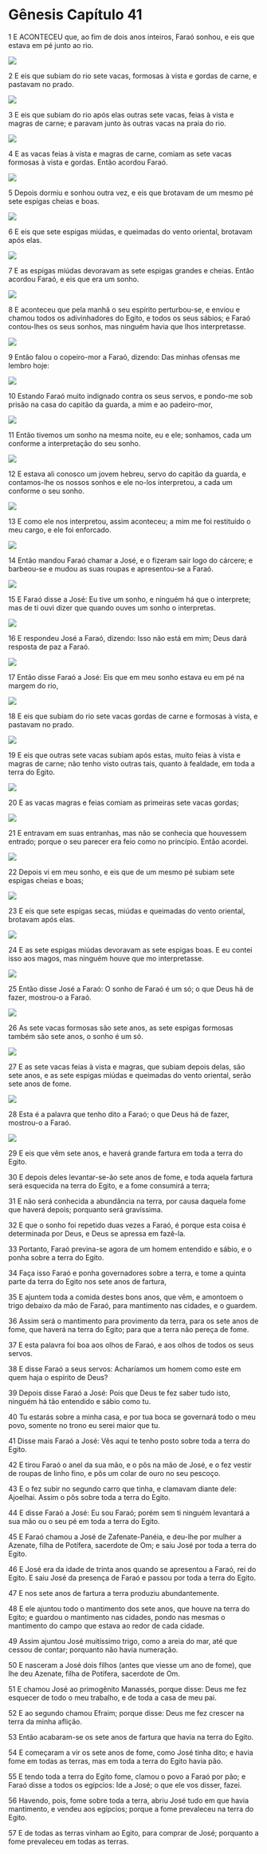 # Gênesis Capítulo 41

1	E ACONTECEU que, ao fim de dois anos inteiros, Faraó sonhou, e eis que estava em pé junto ao rio.

![](.img/01_Ge_41_01_RG.jpg)

2	E eis que subiam do rio sete vacas, formosas à vista e gordas de carne, e pastavam no prado.

![](.img/01_Ge_41_02_RG.jpg)

3	E eis que subiam do rio após elas outras sete vacas, feias à vista e magras de carne; e paravam junto às outras vacas na praia do rio.

![](.img/01_Ge_41_03_RG.jpg)

4	E as vacas feias à vista e magras de carne, comiam as sete vacas formosas à vista e gordas. Então acordou Faraó.

![](.img/01_Ge_41_04_RG.jpg)

5	Depois dormiu e sonhou outra vez, e eis que brotavam de um mesmo pé sete espigas cheias e boas.

![](.img/01_Ge_41_05_RG.jpg)

6	E eis que sete espigas miúdas, e queimadas do vento oriental, brotavam após elas.

![](.img/01_Ge_41_06_RG.jpg)

7	E as espigas miúdas devoravam as sete espigas grandes e cheias. Então acordou Faraó, e eis que era um sonho.

![](.img/01_Ge_41_07_RG.jpg)

8	E aconteceu que pela manhã o seu espírito perturbou-se, e enviou e chamou todos os adivinhadores do Egito, e todos os seus sábios; e Faraó contou-lhes os seus sonhos, mas ninguém havia que lhos interpretasse.

![](.img/01_Ge_41_08_RG.jpg)

9	Então falou o copeiro-mor a Faraó, dizendo: Das minhas ofensas me lembro hoje:

![](.img/01_Ge_41_09_RG.jpg)

10	Estando Faraó muito indignado contra os seus servos, e pondo-me sob prisão na casa do capitão da guarda, a mim e ao padeiro-mor,

![](.img/01_Ge_41_10_RG.jpg)

11	Então tivemos um sonho na mesma noite, eu e ele; sonhamos, cada um conforme a interpretação do seu sonho.

![](.img/01_Ge_41_11_RG.jpg)

12	E estava ali conosco um jovem hebreu, servo do capitão da guarda, e contamos-lhe os nossos sonhos e ele no-los interpretou, a cada um conforme o seu sonho.

![](.img/01_Ge_41_12_RG.jpg)

13	E como ele nos interpretou, assim aconteceu; a mim me foi restituído o meu cargo, e ele foi enforcado.

![](.img/01_Ge_41_13_RG.jpg)

14	Então mandou Faraó chamar a José, e o fizeram sair logo do cárcere; e barbeou-se e mudou as suas roupas e apresentou-se a Faraó.

![](.img/01_Ge_41_14_RG.jpg)

15	E Faraó disse a José: Eu tive um sonho, e ninguém há que o interprete; mas de ti ouvi dizer que quando ouves um sonho o interpretas.

![](.img/01_Ge_41_15_RG.jpg)

16	E respondeu José a Faraó, dizendo: Isso não está em mim; Deus dará resposta de paz a Faraó.

![](.img/01_Ge_41_16_RG.jpg)

17	Então disse Faraó a José: Eis que em meu sonho estava eu em pé na margem do rio,

![](.img/01_Ge_41_17_RG.jpg)

18	E eis que subiam do rio sete vacas gordas de carne e formosas à vista, e pastavam no prado.

![](.img/01_Ge_41_18_RG.jpg)

19	E eis que outras sete vacas subiam após estas, muito feias à vista e magras de carne; não tenho visto outras tais, quanto à fealdade, em toda a terra do Egito.

![](.img/01_Ge_41_19_RG.jpg)

20	E as vacas magras e feias comiam as primeiras sete vacas gordas;

![](.img/01_Ge_41_20_RG.jpg)

21	E entravam em suas entranhas, mas não se conhecia que houvessem entrado; porque o seu parecer era feio como no princípio. Então acordei.

![](.img/01_Ge_41_21_RG.jpg)

22	Depois vi em meu sonho, e eis que de um mesmo pé subiam sete espigas cheias e boas;

![](.img/01_Ge_41_22_RG.jpg)

23	E eis que sete espigas secas, miúdas e queimadas do vento oriental, brotavam após elas.

![](.img/01_Ge_41_23_RG.jpg)

24	E as sete espigas miúdas devoravam as sete espigas boas. E eu contei isso aos magos, mas ninguém houve que mo interpretasse.

![](.img/01_Ge_41_24_RG.jpg)

25	Então disse José a Faraó: O sonho de Faraó é um só; o que Deus há de fazer, mostrou-o a Faraó.

![](.img/01_Ge_41_25_RG.jpg)

26	As sete vacas formosas são sete anos, as sete espigas formosas também são sete anos, o sonho é um só.

![](.img/01_Ge_41_26_RG.jpg)

27	E as sete vacas feias à vista e magras, que subiam depois delas, são sete anos, e as sete espigas miúdas e queimadas do vento oriental, serão sete anos de fome.

![](.img/01_Ge_41_27_RG.jpg)

28	Esta é a palavra que tenho dito a Faraó; o que Deus há de fazer, mostrou-o a Faraó.

![](.img/01_Ge_41_28_RG.jpg)

29	E eis que vêm sete anos, e haverá grande fartura em toda a terra do Egito.

30	E depois deles levantar-se-ão sete anos de fome, e toda aquela fartura será esquecida na terra do Egito, e a fome consumirá a terra;

31	E não será conhecida a abundância na terra, por causa daquela fome que haverá depois; porquanto será gravíssima.

32	E que o sonho foi repetido duas vezes a Faraó, é porque esta coisa é determinada por Deus, e Deus se apressa em fazê-la.

33	Portanto, Faraó previna-se agora de um homem entendido e sábio, e o ponha sobre a terra do Egito.

34	Faça isso Faraó e ponha governadores sobre a terra, e tome a quinta parte da terra do Egito nos sete anos de fartura,

35	E ajuntem toda a comida destes bons anos, que vêm, e amontoem o trigo debaixo da mão de Faraó, para mantimento nas cidades, e o guardem.

36	Assim será o mantimento para provimento da terra, para os sete anos de fome, que haverá na terra do Egito; para que a terra não pereça de fome.

37	E esta palavra foi boa aos olhos de Faraó, e aos olhos de todos os seus servos.

38	E disse Faraó a seus servos: Acharíamos um homem como este em quem haja o espírito de Deus?

39	Depois disse Faraó a José: Pois que Deus te fez saber tudo isto, ninguém há tão entendido e sábio como tu.

40	Tu estarás sobre a minha casa, e por tua boca se governará todo o meu povo, somente no trono eu serei maior que tu.

41	Disse mais Faraó a José: Vês aqui te tenho posto sobre toda a terra do Egito.

42	E tirou Faraó o anel da sua mão, e o pôs na mão de José, e o fez vestir de roupas de linho fino, e pôs um colar de ouro no seu pescoço.

43	E o fez subir no segundo carro que tinha, e clamavam diante dele: Ajoelhai. Assim o pôs sobre toda a terra do Egito.

44	E disse Faraó a José: Eu sou Faraó; porém sem ti ninguém levantará a sua mão ou o seu pé em toda a terra do Egito.

45	E Faraó chamou a José de Zafenate-Panéia, e deu-lhe por mulher a Azenate, filha de Potífera, sacerdote de Om; e saiu José por toda a terra do Egito.

46	E José era da idade de trinta anos quando se apresentou a Faraó, rei do Egito. E saiu José da presença de Faraó e passou por toda a terra do Egito.

47	E nos sete anos de fartura a terra produziu abundantemente.

48	E ele ajuntou todo o mantimento dos sete anos, que houve na terra do Egito; e guardou o mantimento nas cidades, pondo nas mesmas o mantimento do campo que estava ao redor de cada cidade.

49	Assim ajuntou José muitíssimo trigo, como a areia do mar, até que cessou de contar; porquanto não havia numeração.

50	E nasceram a José dois filhos (antes que viesse um ano de fome), que lhe deu Azenate, filha de Potífera, sacerdote de Om.

51	E chamou José ao primogênito Manassés, porque disse: Deus me fez esquecer de todo o meu trabalho, e de toda a casa de meu pai.

52	E ao segundo chamou Efraim; porque disse: Deus me fez crescer na terra da minha aflição.

53	Então acabaram-se os sete anos de fartura que havia na terra do Egito.

54	E começaram a vir os sete anos de fome, como José tinha dito; e havia fome em todas as terras, mas em toda a terra do Egito havia pão.

55	E tendo toda a terra do Egito fome, clamou o povo a Faraó por pão; e Faraó disse a todos os egípcios: Ide a José; o que ele vos disser, fazei.

56	Havendo, pois, fome sobre toda a terra, abriu José tudo em que havia mantimento, e vendeu aos egípcios; porque a fome prevaleceu na terra do Egito.

57	E de todas as terras vinham ao Egito, para comprar de José; porquanto a fome prevaleceu em todas as terras.


